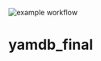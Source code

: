 ![example workflow](https://github.com/Kutaraev/yamdb_final/actions/workflows/<WORKFLOW_FILE>/badge.svg)
# yamdb_final

